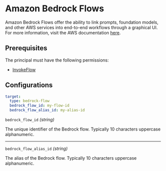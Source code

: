 # Amazon Bedrock Flows

Amazon Bedrock Flows offer the ability to link prompts, foundation models, and other AWS services into end-to-end workflows through a graphical UI. For more information, visit the AWS documentation [here](https://docs.aws.amazon.com/bedrock/latest/userguide/flows.html).


## Prerequisites

The principal must have the following permissions:

- [InvokeFlow](https://docs.aws.amazon.com/bedrock/latest/APIReference/API_agent-runtime_InvokeFlow.html)


## Configurations

```yaml title="agenteval.yml"
target:
  type: bedrock-flow
  bedrock_flow_id: my-flow-id
  bedrock_flow_alias_id: my-alias-id
```

`bedrock_flow_id` *(string)*

The unique identifier of the Bedrock flow. Typically 10 characters uppercase alphanumeric.

---

`bedrock_flow_alias_id` *(string)*

The alias of the Bedrock flow. Typically 10 characters uppercase alphanumeric.
